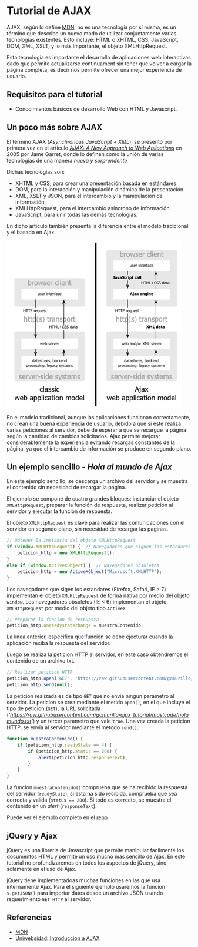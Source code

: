 # Tutorial de AJAX
AJAX, según lo define [MDN](https://developer.mozilla.org/es/docs/Web/Guide/AJAX),  no es una tecnología por sí misma, es un término que describe un nuevo modo de utilizar conjuntamente varias tecnologías existentes. Esto incluye: HTML o XHTML, CSS, JavaScript, DOM, XML, XSLT, y lo más importante, el objeto XMLHttpRequest.

Esta tecnología es importante el desarrollo de aplicaciones web interactivas dado que permite actualizarse continuament sin tener que volver a cargar la página completa, es decir nos permite ofrecer una mejor experiencia de usuario.

## Requisitos para el tutorial
* Conocimientos básicos de desarrollo Web con HTML y Javascript.

## Un poco más sobre AJAX
El término AJAX (*Asynchronous JavaScript + XML*), se presentó por primera vez en el artículo
[*AJAX: A New Approach to Web Aplications*](https://pdfs.semanticscholar.org/c440/ae765ff19ddd3deda24a92ac39cef9570f1e.pdf?_ga=2.96316956.1880424890.1593881953-241537876.1593881953) en 2005 por Jame Garret, donde lo definen como la unión de varias tecnologías de una manera *nueva y sorprendente*

Dichas tecnologías son:
* XHTML y CSS, para crear una presentación basada en estándares.
* DOM, para la interacción y manipulación dinámica de la presentación.
* XML, XSLT y JSON, para el intercambio y la manipulación de información.
* XMLHttpRequest, para el intercambio asíncrono de información.
* JavaScript, para unir todas las demás tecnologías.

En dicho artículo también presenta la diferencia entre el modelo tradicional y el basado en Ajax.

![models](https://github.com/gcmurillo/ajax_tutorial/blob/master/capturas/f0102.gif)

En el modelo tradicional, aunque las aplicaciones funcionan correctamente, no crean una buena experiencia de usuario, debido a que si este realiza varias peticiones al servidor, debe de esperar a que se recargue la página según la cantidad de cambios solicitados. Ajax permite mejorar considerablemente la experiencia evitando recargas constantes de la página, ya que el intercambio de información se produce en segundo plano.

## Un ejemplo sencillo - *Hola al mundo de Ajax*

En este ejemplo sencillo, se descarga un archivo del servidor y se muestra el contenido sin necesidad de recargar la página.

El ejemplo se compone de cuatro grandes bloques: instanciar el objeto `XMLHttpRequest`, preparar la función de respuesta, realizar petición al servidor y ejecutar la función de respuesta.

El objeto `XMLHttpRequest` es clave para realizar las comunicaciones con el servidor en segundo plano, sin necesidad de recargar las paginas.

``` Javascript 
// Obtener la instancia del objeto XMLHttpRequest
if (window.XMLHttpRequest) {  // Navegadores que siguen los estandares
    peticion_http = new XMLHttpRequest();
}
else if (window.ActiveXObject) {  // Navegadores obsoletos
    peticion_http = new ActiveXObject("Microsoft.XMLHTTP");
}
```

Los navegadores que sigen los estandares (Firefox, Safari, IE > 7) implementan el objeto `XMLHttpRequest` de forma nativa por medio del objeto `window`. Los navegadores obsoletos (IE < 6) implementan el objeto `XMLHttpRequest` por medio del objeto tipo `ActiveX`

``` Javascript
// Preparar la funcion de respuesta
peticion_http.onreadystatechange = muestraContenido;
```

La línea anterior, especifica que función se debe ejecturar cuando la aplicación reciba la respuesta del servidor.

Luego se realiza la peticion HTTP al servidor, en este caso obtendremos el contenido de un archivo txt.

``` Javascript
// Realizar peticion HTTP
peticion_http.open('GET', 'https://raw.githubusercontent.com/gcmurillo/ajax_tutorial/mastcode/holamundo.txt', true);
peticion_http.send(null);
```

La peticion realizada es de tipo `GET` que no envia ningun parametro al servidor. La peticion se crea mediante el metido `open()`, en el que incluye el tipo de peticion (`GET`), la URL solicitada (*'https://raw.githubusercontent.com/gcmurillo/ajax_tutorial/mastcode/holamundo.txt'*) y un tercer parametro que vale `true`. Una vez creada la peticion HTTP, se envia al servidor mediante el metodo `send()`.


``` Javascript
function muestraContenido() {
    if (peticion_http.readyState == 4) {
        if (peticion_http.status == 200) {
            alert(peticion_http.responseText);
        }
    }
}
```
La funcion `muestraContenido()` comprueba que se ha recibido la respuesta del servidor (`readyState`), si esta ha sido recibida, comprueba que sea correcta y valida (`status == 200`). Si todo es correcto, se muestra el contenido en un *alert* (`responseText`).

Puede ver el ejemplo completo en el [repo](https://github.com/gcmurillo/ajax_tutorial/blob/master/code/index.html) 

## jQuery y Ajax
jQuery es una libreria de Javascript que permite manipular facilmente los documentos HTML y permite un uso mucho mas sencillo de Ajax.
En este tutorial no profundizaremos en todos los aspectos de jQuery, sino solamente en el uso de Ajax.

jQuery tiene implementadoas muchas funciones en las que usa internamente Ajax. Para el siguiente ejemplo usaremos la funcion `$.getJSON()` para importar datos desde un archivo JSON usando requerimiento `GET HTTP` al servidor.



## Referencias

* [MDN](https://developer.mozilla.org/es/docs/Web/Guide/AJAX)
* [Uniwebsidad: Introduccion a AJAX](https://uniwebsidad.com/libros/ajax)